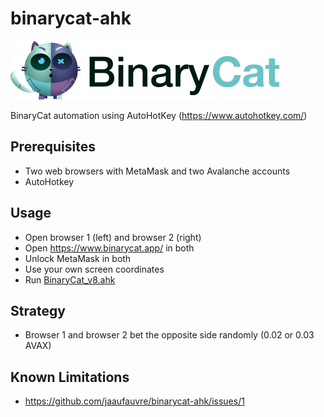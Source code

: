 # binarycat-ahk
[![](./binarycat.svg)](https://www.binarycat.app/)

BinaryCat automation using AutoHotKey (https://www.autohotkey.com/)

## Prerequisites
* Two web browsers with MetaMask and two Avalanche accounts
* AutoHotkey

## Usage
* Open browser 1 (left) and browser 2 (right)
* Open https://www.binarycat.app/ in both
* Unlock MetaMask in both
* Use your own screen coordinates
* Run [BinaryCat_v8.ahk](./BinaryCat_v8.ahk)

## Strategy
* Browser 1 and browser 2 bet the opposite side randomly (0.02 or 0.03 AVAX)

## Known Limitations

* https://github.com/jaaufauvre/binarycat-ahk/issues/1
